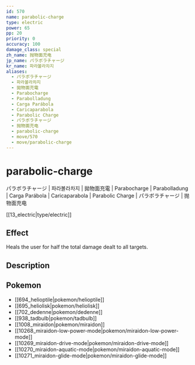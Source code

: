 ```yaml
---
id: 570
name: parabolic-charge
type: electric
power: 65
pp: 20
priority: 0
accuracy: 100
damage_class: special
zh_name: 抛物面充电
jp_name: パラボラチャージ
kr_name: 파라볼라차지
aliases:
  - パラボラチャージ
  - 파라볼라차지
  - 拋物面充電
  - Parabocharge
  - Parabolladung
  - Carga Parábola
  - Caricaparabola
  - Parabolic Charge
  - パラボラチャージ
  - 抛物面充电
  - parabolic-charge
  - move/570
  - move/parabolic-charge
---
```

# parabolic-charge
    
パラボラチャージ | 파라볼라차지 | 拋物面充電 | Parabocharge | Parabolladung | Carga Parábola | Caricaparabola | Parabolic Charge | パラボラチャージ | 抛物面充电

[[13_electric|type/electric]]

## Effect

Heals the user for half the total damage dealt to all targets.

## Description



## Pokemon

- [[694_helioptile|pokemon/helioptile]]
- [[695_heliolisk|pokemon/heliolisk]]
- [[702_dedenne|pokemon/dedenne]]
- [[938_tadbulb|pokemon/tadbulb]]
- [[1008_miraidon|pokemon/miraidon]]
- [[10268_miraidon-low-power-mode|pokemon/miraidon-low-power-mode]]
- [[10269_miraidon-drive-mode|pokemon/miraidon-drive-mode]]
- [[10270_miraidon-aquatic-mode|pokemon/miraidon-aquatic-mode]]
- [[10271_miraidon-glide-mode|pokemon/miraidon-glide-mode]]

